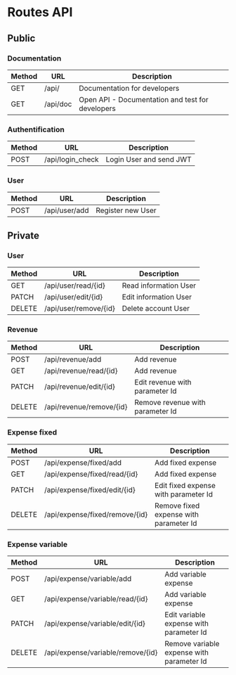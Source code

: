 # Routes API

## Public

### Documentation

| Method | URL      | Description                                      |
| ------ | -------- | ------------------------------------------------ |
| GET    | /api/    | Documentation for developers                     |
| GET    | /api/doc | Open API - Documentation and test for developers |

### Authentification

| Method | URL              | Description             |
| ------ | ---------------- | ----------------------- |
| POST   | /api/login_check | Login User and send JWT |

### User

| Method | URL           | Description       |
| ------ | ------------- | ----------------- |
| POST   | /api/user/add | Register new User |

## Private

### User

| Method | URL                   | Description           |
| ------ | --------------------- | --------------------- |
| GET    | /api/user/read/{id}   | Read information User |
| PATCH  | /api/user/edit/{id}   | Edit information User |
| DELETE | /api/user/remove/{id} | Delete account User   |

### Revenue

| Method | URL                      | Description                      |
| ------ | ------------------------ | -------------------------------- |
| POST   | /api/revenue/add         | Add revenue                      |
| GET    | /api/revenue/read/{id}   | Add revenue                      |
| PATCH  | /api/revenue/edit/{id}   | Edit revenue with parameter Id   |
| DELETE | /api/revenue/remove/{id} | Remove revenue with parameter Id |

### Expense fixed

| Method | URL                            | Description                            |
| ------ | ------------------------------ | -------------------------------------- |
| POST   | /api/expense/fixed/add         | Add fixed expense                      |
| GET    | /api/expense/fixed/read/{id}   | Add fixed expense                      |
| PATCH  | /api/expense/fixed/edit/{id}   | Edit fixed expense with parameter Id   |
| DELETE | /api/expense/fixed/remove/{id} | Remove fixed expense with parameter Id |

### Expense variable

| Method | URL                               | Description                               |
| ------ | --------------------------------- | ----------------------------------------- |
| POST   | /api/expense/variable/add         | Add variable expense                      |
| GET    | /api/expense/variable/read/{id}   | Add variable expense                      |
| PATCH  | /api/expense/variable/edit/{id}   | Edit variable expense with parameter Id   |
| DELETE | /api/expense/variable/remove/{id} | Remove variable expense with parameter Id |
